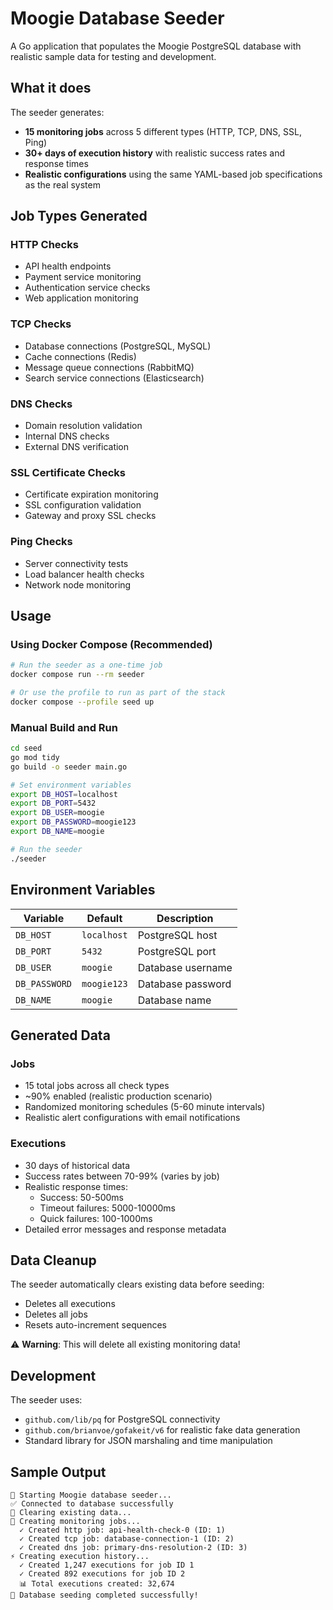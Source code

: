 # Moogie Database Seeder

A Go application that populates the Moogie PostgreSQL database with realistic sample data for testing and development.

## What it does

The seeder generates:

- **15 monitoring jobs** across 5 different types (HTTP, TCP, DNS, SSL, Ping)
- **30+ days of execution history** with realistic success rates and response times
- **Realistic configurations** using the same YAML-based job specifications as the real system

## Job Types Generated

### HTTP Checks

- API health endpoints
- Payment service monitoring
- Authentication service checks
- Web application monitoring

### TCP Checks

- Database connections (PostgreSQL, MySQL)
- Cache connections (Redis)
- Message queue connections (RabbitMQ)
- Search service connections (Elasticsearch)

### DNS Checks

- Domain resolution validation
- Internal DNS checks
- External DNS verification

### SSL Certificate Checks

- Certificate expiration monitoring
- SSL configuration validation
- Gateway and proxy SSL checks

### Ping Checks

- Server connectivity tests
- Load balancer health checks
- Network node monitoring

## Usage

### Using Docker Compose (Recommended)

```bash
# Run the seeder as a one-time job
docker compose run --rm seeder

# Or use the profile to run as part of the stack
docker compose --profile seed up
```

### Manual Build and Run

```bash
cd seed
go mod tidy
go build -o seeder main.go

# Set environment variables
export DB_HOST=localhost
export DB_PORT=5432
export DB_USER=moogie
export DB_PASSWORD=moogie123
export DB_NAME=moogie

# Run the seeder
./seeder
```

## Environment Variables

| Variable      | Default     | Description       |
| ------------- | ----------- | ----------------- |
| `DB_HOST`     | `localhost` | PostgreSQL host   |
| `DB_PORT`     | `5432`      | PostgreSQL port   |
| `DB_USER`     | `moogie`    | Database username |
| `DB_PASSWORD` | `moogie123` | Database password |
| `DB_NAME`     | `moogie`    | Database name     |

## Generated Data

### Jobs

- 15 total jobs across all check types
- ~90% enabled (realistic production scenario)
- Randomized monitoring schedules (5-60 minute intervals)
- Realistic alert configurations with email notifications

### Executions

- 30 days of historical data
- Success rates between 70-99% (varies by job)
- Realistic response times:
  - Success: 50-500ms
  - Timeout failures: 5000-10000ms
  - Quick failures: 100-1000ms
- Detailed error messages and response metadata

## Data Cleanup

The seeder automatically clears existing data before seeding:

- Deletes all executions
- Deletes all jobs
- Resets auto-increment sequences

⚠️ **Warning**: This will delete all existing monitoring data!

## Development

The seeder uses:

- `github.com/lib/pq` for PostgreSQL connectivity
- `github.com/brianvoe/gofakeit/v6` for realistic fake data generation
- Standard library for JSON marshaling and time manipulation

## Sample Output

```
🌱 Starting Moogie database seeder...
✅ Connected to database successfully
🧹 Clearing existing data...
📝 Creating monitoring jobs...
  ✓ Created http job: api-health-check-0 (ID: 1)
  ✓ Created tcp job: database-connection-1 (ID: 2)
  ✓ Created dns job: primary-dns-resolution-2 (ID: 3)
⚡ Creating execution history...
  ✓ Created 1,247 executions for job ID 1
  ✓ Created 892 executions for job ID 2
  📊 Total executions created: 32,674
🎉 Database seeding completed successfully!
```
